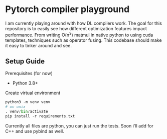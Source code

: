 # Pytorch compiler playground
I am currently playing around with how DL compilers work. The goal for this repository is to easily see how different optimization features impact performance. From writing O(n<sup>3</sup>) matmul in native python to using cuda templates, techniques such as operator fusing. This codebase should make it easy to tinker around and see.

## Setup Guide
Prerequisites (for now)
- Python 3.8+

Create virtual environment
```python
python3 -m venv venv
# on unix
. venv/bin/activate
pip install -r requirements.txt
```

Currently all files are python, you can just run the tests. Soon i'll add for C++ and use pybind as well.